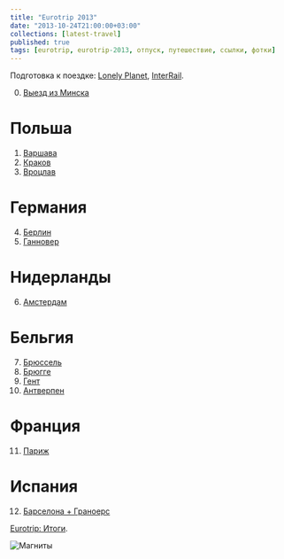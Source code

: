 ```yaml
---
title: "Eurotrip 2013"
date: "2013-10-24T21:00:00+03:00"
collections: [latest-travel]
published: true
tags: [eurotrip, eurotrip-2013, отпуск, путешествие, ссылки, фотки]
---
```


Подготовка к поездке: [Lonely Planet], [InterRail].

0. [Выезд из Минска][start]

# Польша

1. [Варшава][warsaw]
2. [Краков][krakow]
3. [Вроцлав][wroclaw]

# Германия

4. [Берлин][berlin]
5. [Ганновер][hannover]

# Нидерланды

6. [Амстердам][amsterdam]

# Бельгия

7. [Брюссель][brussels]
8. [Брюгге][brugge]
9. [Гент][ghent]
10. [Антверпен][antwerpen]

# Франция

11. [Париж][paris]

# Испания

12. [Барселона + Граноерс][barcelona]

[Eurotrip: Итоги][results].

![Магниты](/images/travel/2013-08-eurotrip/magnets.jpg)

[Lonely Planet]: /post/lonely-planet/
[InterRail]: /post/interrail/
[start]: /post/eurotrip/
[warsaw]: /post/eurotrip-warsaw/
[krakow]: /post/eurotrip-krakow/
[wroclaw]: /post/eurotrip-wroclaw/
[berlin]: /post/eurotrip-berlin/
[hannover]: /post/eurotrip-hannover/
[amsterdam]: /post/eurotrip-amsterdam/
[brussels]: /post/eurotrip-brussels/
[brugge]: /post/eurotrip-brugge/
[ghent]: /post/eurotrip-ghent/
[antwerpen]: /post/eurotrip-antwerpen/
[paris]: /post/eurotrip-paris/
[barcelona]: /post/eurotrip-barcelona/
[results]: /post/eurotrip-results/

